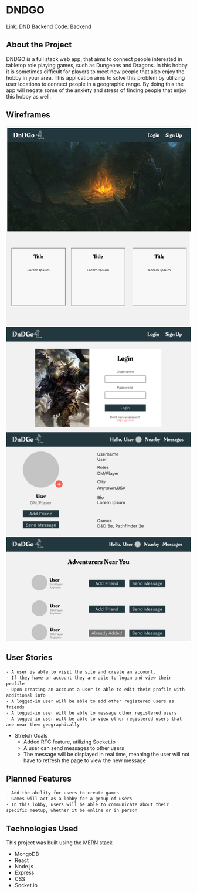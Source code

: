 # DNDGO

Link: [DND](http://dndgo.timotheusdesigns.com/)
Backend Code: [Backend](https://github.com/TimothyAllgood/dnd-backend)

## About the Project

DNDGO is a full stack web app, that aims to connect people interested in tabletop role playing games, such as Dungeons and Dragons. In this hobby it is sometimes difficult for players to meet new people that also enjoy the hobby in your area. This application aims to solve this problem by utilizing user locations to connect people in a geographic range. By doing this the app will negate some of the anxiety and stress of finding people that enjoy this hobby as well.

## Wireframes

![Home Page](./readme_assets/home.png)
![Login Page](./readme_assets/login.png)
![Profile Page](./readme_assets/profile.png)
![Nearby Page](./readme_assets/nearby.png)

## User Stories

    - A user is able to visit the site and create an account.
    - If they have an account they are able to login and view their profile
    - Upon creating an account a user is able to edit their profile with additional info
    - A logged-in user will be able to add other registered users as friends
    - A logged-in user will be able to message other registered users
    - A logged-in user will be able to view other registered users that are near them geographically

- Stretch Goals
  - Added RTC feature, utilizing Socket.io
  - A user can send messages to other users
  - The message will be displayed in real time, meaning the user will not have to refresh the page to view the new message

## Planned Features

    - Add the ability for users to create games
    - Games will act as a lobby for a group of users
    - In this lobby, users will be able to communicate about their specific meetup, whether it be online or in person

## Technologies Used

This project was built using the MERN stack

- MongoDB
- React
- Node.js
- Express
- CSS
- Socket.io
